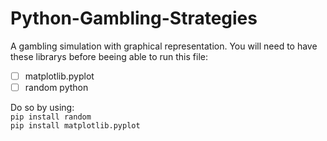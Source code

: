 # Python-Gambling-Strategies
A gambling simulation with graphical representation.
You will need to have these librarys before beeing able to run this file:
- [ ] matplotlib.pyplot
- [ ] random python

Do so by using:\
`pip install random`\
`pip install matplotlib.pyplot`
